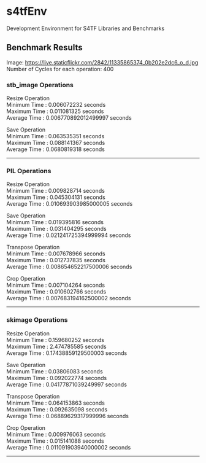 # s4tfEnv

Development Environment for S4TF Libraries and Benchmarks

## Benchmark Results

Image: https://live.staticflickr.com/2842/11335865374_0b202e2dc6_o_d.jpg  
Number of Cycles for each operation: 400

### stb_image Operations  
Resize Operation  
Minimum Time : 0.006072232 seconds  
Maximum Time : 0.011081325 seconds  
Average Time : 0.006770892012499997 seconds  
   
Save Operation  
Minimum Time : 0.063535351 seconds  
Maximum Time : 0.088141367 seconds  
Average Time : 0.0680819318 seconds  
  
 --------------------------- 
### PIL Operations  
Resize Operation  
Minimum Time : 0.009828714 seconds  
Maximum Time : 0.045304131 seconds  
Average Time : 0.010693903985000005 seconds  
   
Save Operation  
Minimum Time : 0.019395816 seconds  
Maximum Time : 0.031404295 seconds  
Average Time : 0.021241725394999994 seconds  
   
Transpose Operation  
Minimum Time : 0.007678966 seconds  
Maximum Time : 0.012737835 seconds  
Average Time : 0.008654652217500006 seconds  
   
Crop Operation  
Minimum Time : 0.007104264 seconds  
Maximum Time : 0.010602766 seconds  
Average Time : 0.007683194162500002 seconds  
  
 --------------------------- 
### skimage Operations  
Resize Operation  
Minimum Time : 0.159680252 seconds  
Maximum Time : 2.474785585 seconds  
Average Time : 0.17438859129500003 seconds  
   
Save Operation  
Minimum Time : 0.03806083 seconds  
Maximum Time : 0.092022774 seconds  
Average Time : 0.04177871039249997 seconds  
   
Transpose Operation  
Minimum Time : 0.064153863 seconds  
Maximum Time : 0.092635098 seconds  
Average Time : 0.06889629317999996 seconds  
   
Crop Operation  
Minimum Time : 0.009976063 seconds  
Maximum Time : 0.015141088 seconds  
Average Time : 0.011091903940000002 seconds  
    
 ---------------------------   
